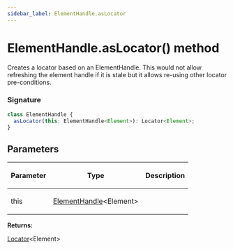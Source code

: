 ```yaml
---
sidebar_label: ElementHandle.asLocator
---
```


# ElementHandle.asLocator() method

Creates a locator based on an ElementHandle. This would not allow refreshing the element handle if it is stale but it allows re-using other locator pre-conditions.

### Signature

```typescript
class ElementHandle {
  asLocator(this: ElementHandle<Element>): Locator<Element>;
}
```

## Parameters

<table><thead><tr><th>

Parameter

</th><th>

Type

</th><th>

Description

</th></tr></thead>
<tbody><tr><td>

this

</td><td>

[ElementHandle](./puppeteer.elementhandle.md)&lt;Element&gt;

</td><td>

</td></tr>
</tbody></table>

**Returns:**

[Locator](./puppeteer.locator.md)&lt;Element&gt;
